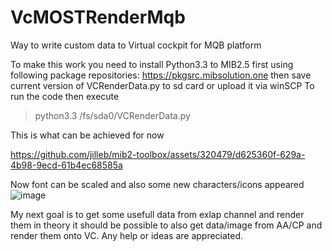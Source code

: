 # VcMOSTRenderMqb
Way to write custom data to Virtual cockpit for MQB platform

To make this work you need to install Python3.3 to MIB2.5 first using following package repositories: https://pkgsrc.mibsolution.one then save current version of VCRenderData.py to sd card or upload it via winSCP
To run the code then execute 

> python3.3 /fs/sda0/VCRenderData.py

This is what can be achieved for now

https://github.com/jilleb/mib2-toolbox/assets/320479/d625360f-629a-4b98-9ecd-61b4ec68585a

Now font can be scaled and also some new characters/icons appeared
![image](https://raw.githubusercontent.com/OneB1t/VcMOSTRenderMqb/main/render.bmp)

My next goal is to get some usefull data from exlap channel and render them in theory it should be possible to also get data/image from AA/CP and render them onto VC. Any help or ideas are appreciated.
